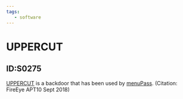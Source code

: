```yaml
---
tags:
   - software
---
```

# UPPERCUT
## ID:S0275
[UPPERCUT](/mitre/software/S0275) is a backdoor that has been used by [menuPass](/mitre/groups/G0045). (Citation: FireEye APT10 Sept 2018)
